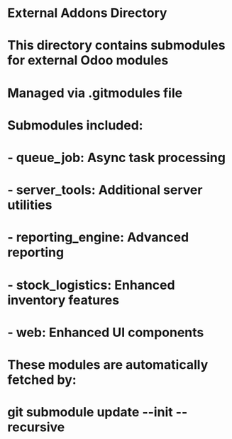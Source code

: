 # External Addons Directory
# This directory contains submodules for external Odoo modules
# Managed via .gitmodules file

# Submodules included:
# - queue_job: Async task processing
# - server_tools: Additional server utilities  
# - reporting_engine: Advanced reporting
# - stock_logistics: Enhanced inventory features
# - web: Enhanced UI components

# These modules are automatically fetched by:
# git submodule update --init --recursive
